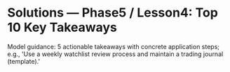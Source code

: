 # Solutions — Phase5 / Lesson4: Top 10 Key Takeaways

Model guidance: 5 actionable takeaways with concrete application steps; e.g., 'Use a weekly watchlist review process and maintain a trading journal (template).'
